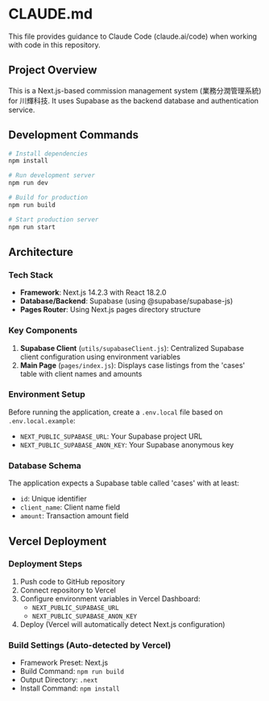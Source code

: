 # CLAUDE.md

This file provides guidance to Claude Code (claude.ai/code) when working with code in this repository.

## Project Overview

This is a Next.js-based commission management system (業務分潤管理系統) for 川輝科技. It uses Supabase as the backend database and authentication service.

## Development Commands

```bash
# Install dependencies
npm install

# Run development server
npm run dev

# Build for production
npm run build

# Start production server
npm run start
```

## Architecture

### Tech Stack
- **Framework**: Next.js 14.2.3 with React 18.2.0
- **Database/Backend**: Supabase (using @supabase/supabase-js)
- **Pages Router**: Using Next.js pages directory structure

### Key Components

1. **Supabase Client** (`utils/supabaseClient.js`): Centralized Supabase client configuration using environment variables
2. **Main Page** (`pages/index.js`): Displays case listings from the 'cases' table with client names and amounts

### Environment Setup

Before running the application, create a `.env.local` file based on `.env.local.example`:
- `NEXT_PUBLIC_SUPABASE_URL`: Your Supabase project URL
- `NEXT_PUBLIC_SUPABASE_ANON_KEY`: Your Supabase anonymous key

### Database Schema

The application expects a Supabase table called 'cases' with at least:
- `id`: Unique identifier
- `client_name`: Client name field
- `amount`: Transaction amount field

## Vercel Deployment

### Deployment Steps

1. Push code to GitHub repository
2. Connect repository to Vercel
3. Configure environment variables in Vercel Dashboard:
   - `NEXT_PUBLIC_SUPABASE_URL`
   - `NEXT_PUBLIC_SUPABASE_ANON_KEY`
4. Deploy (Vercel will automatically detect Next.js configuration)

### Build Settings (Auto-detected by Vercel)
- Framework Preset: Next.js
- Build Command: `npm run build`
- Output Directory: `.next`
- Install Command: `npm install`